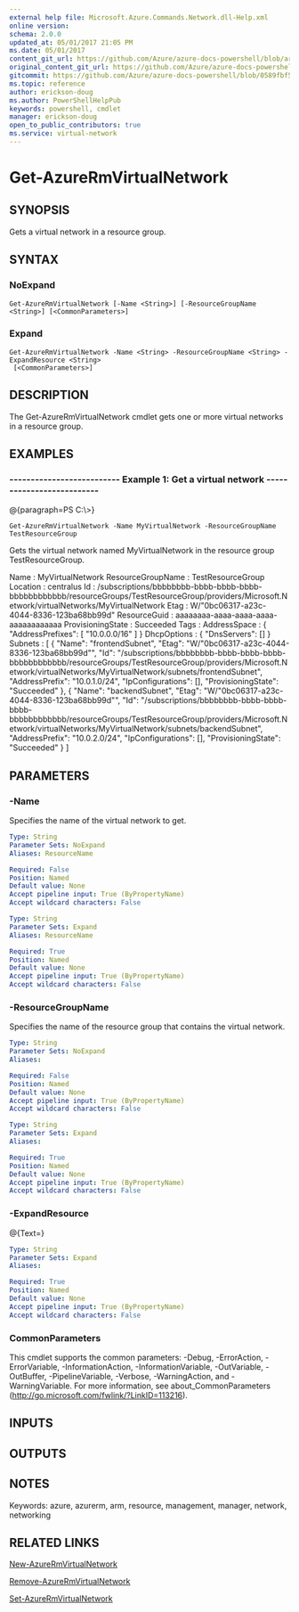 ```yaml
---
external help file: Microsoft.Azure.Commands.Network.dll-Help.xml
online version:
schema: 2.0.0
updated_at: 05/01/2017 21:05 PM
ms.date: 05/01/2017
content_git_url: https://github.com/Azure/azure-docs-powershell/blob/armsql/azureps-cmdlets-docs/ResourceManager/AzureRM.Network/v2.2.0/Get-AzureRmVirtualNetwork.md
original_content_git_url: https://github.com/Azure/azure-docs-powershell/blob/armsql/azureps-cmdlets-docs/ResourceManager/AzureRM.Network/v2.2.0/Get-AzureRmVirtualNetwork.md
gitcommit: https://github.com/Azure/azure-docs-powershell/blob/0589fbf53d27e39e0cf445261d29c64fb0859d62
ms.topic: reference
author: erickson-doug
ms.author: PowerShellHelpPub
keywords: powershell, cmdlet
manager: erickson-doug
open_to_public_contributors: true
ms.service: virtual-network
---
```


# Get-AzureRmVirtualNetwork

## SYNOPSIS
Gets a virtual network in a resource group.

## SYNTAX

### NoExpand
```
Get-AzureRmVirtualNetwork [-Name <String>] [-ResourceGroupName <String>] [<CommonParameters>]
```

### Expand
```
Get-AzureRmVirtualNetwork -Name <String> -ResourceGroupName <String> -ExpandResource <String>
 [<CommonParameters>]
```

## DESCRIPTION
The Get-AzureRmVirtualNetwork cmdlet gets one or more virtual networks in a resource group.

## EXAMPLES

### --------------------------  Example 1: Get a virtual network  --------------------------
@{paragraph=PS C:\\\>}





```
Get-AzureRmVirtualNetwork -Name MyVirtualNetwork -ResourceGroupName TestResourceGroup
```

Gets the virtual network named MyVirtualNetwork in the resource group TestResourceGroup.

Name              : MyVirtualNetwork
ResourceGroupName : TestResourceGroup
Location          : centralus
Id                : /subscriptions/bbbbbbbb-bbbb-bbbb-bbbb-bbbbbbbbbbbb/resourceGroups/TestResourceGroup/providers/Microsoft.Network/virtualNetworks/MyVirtualNetwork
Etag              : W/"0bc06317-a23c-4044-8336-123ba68bb99d"
ResourceGuid      : aaaaaaaa-aaaa-aaaa-aaaa-aaaaaaaaaaaa
ProvisioningState : Succeeded
Tags              :
AddressSpace      : {
                      "AddressPrefixes": \[
                        "10.0.0.0/16"
                      \]
                    }
DhcpOptions       : {
                      "DnsServers": \[\]
                    }
Subnets           : \[
                      {
                        "Name": "frontendSubnet",
                        "Etag": "W/\"0bc06317-a23c-4044-8336-123ba68bb99d\"",
                        "Id": "/subscriptions/bbbbbbbb-bbbb-bbbb-bbbb-bbbbbbbbbbbb/resourceGroups/TestResourceGroup/providers/Microsoft.Network/virtualNetworks/MyVirtualNetwork/subnets/frontendSubnet",
                        "AddressPrefix": "10.0.1.0/24",
                        "IpConfigurations": \[\],
                        "ProvisioningState": "Succeeded"
                      },
                      {
                        "Name": "backendSubnet",
                        "Etag": "W/\"0bc06317-a23c-4044-8336-123ba68bb99d\"",
                        "Id": "/subscriptions/bbbbbbbb-bbbb-bbbb-bbbb-bbbbbbbbbbbb/resourceGroups/TestResourceGroup/providers/Microsoft.Network/virtualNetworks/MyVirtualNetwork/subnets/backendSubnet",
                        "AddressPrefix": "10.0.2.0/24",
                        "IpConfigurations": \[\],
                        "ProvisioningState": "Succeeded"
                      }
                    \]

## PARAMETERS

### -Name
Specifies the name of the virtual network to get.

```yaml
Type: String
Parameter Sets: NoExpand
Aliases: ResourceName

Required: False
Position: Named
Default value: None
Accept pipeline input: True (ByPropertyName)
Accept wildcard characters: False
```

```yaml
Type: String
Parameter Sets: Expand
Aliases: ResourceName

Required: True
Position: Named
Default value: None
Accept pipeline input: True (ByPropertyName)
Accept wildcard characters: False
```

### -ResourceGroupName
Specifies the name of the resource group that contains the virtual network.

```yaml
Type: String
Parameter Sets: NoExpand
Aliases: 

Required: False
Position: Named
Default value: None
Accept pipeline input: True (ByPropertyName)
Accept wildcard characters: False
```

```yaml
Type: String
Parameter Sets: Expand
Aliases: 

Required: True
Position: Named
Default value: None
Accept pipeline input: True (ByPropertyName)
Accept wildcard characters: False
```

### -ExpandResource
@{Text=}

```yaml
Type: String
Parameter Sets: Expand
Aliases: 

Required: True
Position: Named
Default value: None
Accept pipeline input: True (ByPropertyName)
Accept wildcard characters: False
```

### CommonParameters
This cmdlet supports the common parameters: -Debug, -ErrorAction, -ErrorVariable, -InformationAction, -InformationVariable, -OutVariable, -OutBuffer, -PipelineVariable, -Verbose, -WarningAction, and -WarningVariable. For more information, see about_CommonParameters (http://go.microsoft.com/fwlink/?LinkID=113216).

## INPUTS

## OUTPUTS

## NOTES
Keywords: azure, azurerm, arm, resource, management, manager, network, networking

## RELATED LINKS

[New-AzureRmVirtualNetwork]()

[Remove-AzureRmVirtualNetwork]()

[Set-AzureRmVirtualNetwork]()


